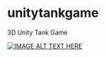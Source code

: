 # unitytankgame
3D Unity Tank Game


[![IMAGE ALT TEXT HERE](https://img.youtube.com/vi/PIT6aED_ZfU/0.jpg)](https://www.youtube.com/watch?v=PIT6aED_ZfU)
